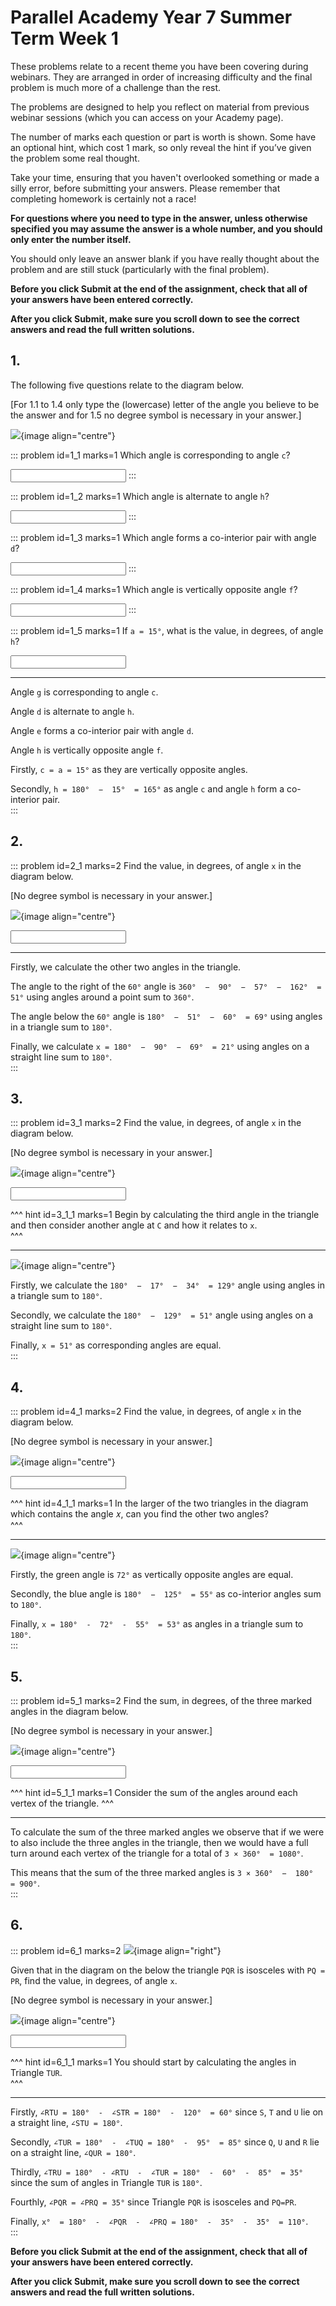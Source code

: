 # Parallel Academy Year 7 Summer Term Week 1

These problems relate to a recent theme you have been covering during webinars. They are arranged in order of increasing difficulty and the final problem is much more of a challenge than the rest.  

The problems are designed to help you reflect on material from previous webinar sessions (which you can access on your Academy page).  

The number of marks each question or part is worth is shown. Some have an optional hint, which cost 1 mark, so only reveal the hint if you’ve given the problem some real thought.   

Take your time, ensuring that you haven't overlooked something or made a silly error, before submitting your answers. Please remember that completing homework is certainly not a race!  

**For questions where you need to type in the answer, unless otherwise specified you may assume the answer is a whole number, and you should only enter the number itself.**  

You should only leave an answer blank if you have really thought about the problem and are still stuck (particularly with the final problem).  

**Before you click Submit at the end of the assignment, check that all of your answers have been entered correctly.** 
  
**After you click Submit, make sure you scroll down to see the correct answers and read the full written solutions.** 


## 1.
The following five questions relate to the diagram below.  

[For 1.1 to 1.4 only type the (lowercase) letter of the angle you believe to be the answer and for 1.5 no degree symbol is necessary in your answer.]   

![](/resources/academy-7sum-week-2/1-qdiagram.png){image align="centre"}  

::: problem id=1_1 marks=1
Which angle is corresponding to angle `c`?  
  
<input type="letter" solution="g"/>  
:::

::: problem id=1_2 marks=1
Which angle is alternate to angle `h`?  
 
<input type="letter" solution="d"/>  
:::

::: problem id=1_3 marks=1
Which angle forms a co-interior pair with angle `d`?  
 
<input type="letter" solution="e"/>  
:::

::: problem id=1_4 marks=1
Which angle is vertically opposite angle `f`?  
 
<input type="letter" solution="h"/>  
:::

::: problem id=1_5 marks=1
If `a = 15°`, what is the value, in degrees, of angle `h`?  

<input type="number" solution="165"/>  

---
Angle `g` is corresponding to angle `c`.  

Angle `d` is alternate to angle `h`.  

Angle `e` forms a co-interior pair with angle `d`.  

Angle `h` is vertically opposite angle `f`.  

Firstly, `c = a = 15°` as they are vertically opposite angles.  
 
Secondly, `h = 180°  −  15°  = 165°` as angle `c` and angle `h` form a co-interior pair.  
:::


## 2.
::: problem id=2_1 marks=2
Find the value, in degrees, of angle `x` in the diagram below.  

[No degree symbol is necessary in your answer.]  
  
![](/resources/academy-7sum-week-2/2-qdiagram.png){image align="centre"} 

<input type="number" solution="21"/>

---
Firstly, we calculate the other two angles in the triangle.  

The angle to the right of the `60°` angle is `360°  −  90°  −  57°  −  162°  = 51°` using angles around a point sum to `360°`.  

The angle below the `60°` angle is `180°  −  51°  −  60°  = 69°` using angles in a triangle sum to `180°`.  

Finally, we calculate `x = 180°  −  90°  −  69°  = 21°` using angles on a straight line sum to `180°`.  
:::


## 3.
::: problem id=3_1 marks=2
Find the value, in degrees, of angle `x` in the diagram below.  

[No degree symbol is necessary in your answer.]  
  
![](/resources/academy-7sum-week-2/3-qdiagram.png){image align="centre"} 

<input type="number" solution="51"/>

^^^ hint id=3_1_1 marks=1
Begin by calculating the third angle in the triangle and then consider another angle at `C` and how it relates to `x`.  
^^^

---

![](/resources/academy-7sum-week-2/3-sdiagram.png){image align="centre"}  

Firstly, we calculate the `180°  −  17°  −  34°  = 129°` angle using angles in a triangle sum to `180°`.  

Secondly, we calculate the `180°  −  129°  = 51°` angle using angles on a straight line sum to `180°`.  

Finally, `x = 51°` as corresponding angles are equal.  
:::


## 4.
::: problem id=4_1 marks=2
Find the value, in degrees, of angle `x` in the diagram below.  

[No degree symbol is necessary in your answer.]  
  
![](/resources/academy-7sum-week-2/4-qdiagram.png){image align="centre"} 

<input type="number" solution="53"/>

^^^ hint id=4_1_1 marks=1
In the larger of the two triangles in the diagram which contains the angle 𝑥, can you find the other two angles?  
^^^

---

![](/resources/academy-7sum-week-2/4-sdiagram.png){image align="centre"}  

Firstly, the green angle is `72°` as vertically opposite angles are equal.  

Secondly, the blue angle is `180°  −  125°  = 55°` as co-interior angles sum to `180°`.  
  
Finally, `x = 180°  -  72°  -  55°  = 53°` as angles in a triangle sum to `180°`.  
:::


## 5.
::: problem id=5_1 marks=2
Find the sum, in degrees, of the three marked angles in the diagram below.  

[No degree symbol is necessary in your answer.]  
  
![](/resources/academy-7sum-week-2/5-qdiagram.png){image align="centre"} 

<input type="number" solution="900"/>

^^^ hint id=5_1_1 marks=1
Consider the sum of the angles around each vertex of the triangle. 
^^^

---

To calculate the sum of the three marked angles we observe that if we were to also include the three angles in the triangle, then we would have a full turn around each vertex of the triangle for a total of `3 × 360°  = 1080°`.  

This means that the sum of the three marked angles is `3 × 360°  −  180°  = 900°`.  
:::


## 6. 
::: problem id=6_1 marks=2
![](/resources/academy-4-week-2/4-skull.png){image align="right"}

Given that in the diagram on the below the triangle `PQR` is isosceles with `PQ = PR`, find the value, in degrees,  of angle `x`.  

[No degree symbol is necessary in your answer.]  
  
![](/resources/academy-7sum-week-2/6-qdiagram.png){image align="centre"} 

<input type="number" solution="110"/>

^^^ hint id=6_1_1 marks=1
You should start by calculating the angles in Triangle `TUR`.   
^^^

--- 
Firstly, `∠RTU = 180°  -  ∠STR = 180°  -  120°  = 60°` since `S`, `T` and `U` lie on a straight line, `∠STU = 180°`.  
  
Secondly, `∠TUR = 180°  -  ∠TUQ = 180°  -  95°  = 85°` since `Q`, `U` and `R` lie on a straight line, `∠QUR = 180°`.  
 
Thirdly, `∠TRU = 180°  - ∠RTU  -  ∠TUR = 180°  -  60°  -  85°  = 35°` since the sum of angles in Triangle `TUR` is `180°`.  
  
Fourthly, `∠PQR = ∠PRQ = 35°` since Triangle `PQR` is isosceles and `PQ=PR`.  
  
Finally, `x°  = 180°  -  ∠PQR  -  ∠PRQ = 180°  -  35°  -  35°  = 110°`.    
:::

**Before you click Submit at the end of the assignment, check that all of your answers have been entered correctly.** 
  
**After you click Submit, make sure you scroll down to see the correct answers and read the full written solutions.**  
